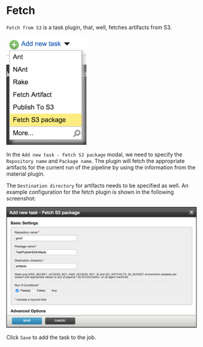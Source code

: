 Fetch
===

`Fetch from S3` is a task plugin, that, well, fetches artifacts from S3.

![](fetch_add_task.png)

In the `Add new task - Fetch S3 package` modal, we need to specify the `Repository name` and `Package name`. The plugin will fetch the appropriate artifacts for the current run of the pipeline by using the information from the material plugin.

The `Destination directory` for artifacts needs to be specified as well. An example configuration for the fetch plugin is shown in the following screenshot:

![](fetch_modal.png)

Click `Save` to add the task to the job.